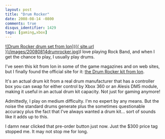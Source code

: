 ```yaml
---
layout: post
title: "Drum Rocker"
date: 2008-08-14 -0800
comments: true
disqus_identifier: 1429
tags: [gaming,xbox]
---
```

[![Drum Rocker drum set from
Ion]({{ site.url }}/images/20080814drumrocker.jpg)](http://drumrocker.com/products/index.php)I
love playing Rock Band, and when I get the chance to play, I usually
play drums.

I've seen this kit from Ion in some of the game magazines and on web
sites, but I finally found the official site for it: [the Drum Rocker
kit from Ion](http://drumrocker.com/products/index.php).

It's an actual drum kit from a real drum manufacturer that has a
controller box you can swap for either control by Xbox 360 or an Alesis
DM5 module, making it useful in an actual drum kit capacity. Not just
for gaming anymore!

Admittedly, I play on medium difficulty. I'm no expert by any means. But
the noise the standard drums generate plus the sometimes questionable
accuracy plus the fact that I've always wanted a drum kit... sort of
sounds like it adds up to this.

I damn near clicked that pre-order button just now. Just the $300 price
tag stopped me. It may not stop me for long.


